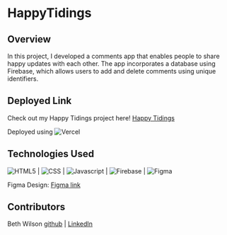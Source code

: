 # HappyTidings

## Overview
In this project, I developed a comments app that enables people to share happy updates with each other. The app incorporates a database using Firebase, which allows users to add and delete comments using unique identifiers.

## Deployed Link
Check out my Happy Tidings project here!
[Happy Tidings]()

Deployed using ![Vercel](https://img.shields.io/badge/vercel-%23000000.svg?style=for-the-badge&logo=vercel&logoColor=white)

## Technologies Used
![HTML5](https://img.shields.io/badge/HTML5-E34F26?style=for-the-badge&logo=html5&logoColor=white) |
![CSS](https://img.shields.io/badge/CSS3-1572B6?style=for-the-badge&logo=css3&logoColor=white) |
![Javascript](https://img.shields.io/badge/JavaScript-323330?style=for-the-badge&logo=javascript&logoColor=F7DF1E) |
![Firebase](https://img.shields.io/badge/Firebase-039BE5?style=for-the-badge&logo=Firebase&logoColor=white) |
![Figma](https://img.shields.io/badge/figma-%23F24E1E.svg?style=for-the-badge&logo=figma&logoColor=white) 

Figma Design: [Figma link](https://www.figma.com/file/Vndm0GUKNOkR5z8Codo6hC/We-are-the-Champions-(Copy)?node-id=1%3A17&mode=dev)

## Contributors
Beth Wilson [github](https://github.com/BethWProjects) | [LinkedIn](https://www.linkedin.com/in/beth-wilson-92594284/)
